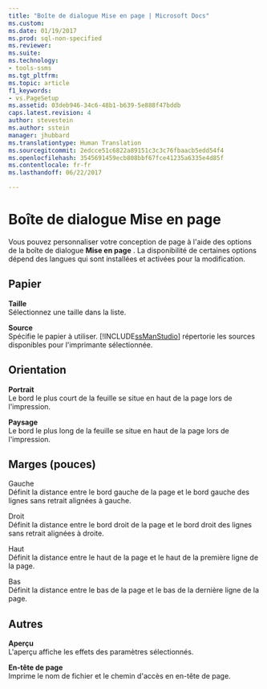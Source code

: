 ```yaml
---
title: "Boîte de dialogue Mise en page | Microsoft Docs"
ms.custom: 
ms.date: 01/19/2017
ms.prod: sql-non-specified
ms.reviewer: 
ms.suite: 
ms.technology:
- tools-ssms
ms.tgt_pltfrm: 
ms.topic: article
f1_keywords:
- vs.PageSetup
ms.assetid: 03deb946-34c6-48b1-b639-5e888f47bddb
caps.latest.revision: 4
author: stevestein
ms.author: sstein
manager: jhubbard
ms.translationtype: Human Translation
ms.sourcegitcommit: 2edcce51c6822a89151c3c3c76fbaacb5edd54f4
ms.openlocfilehash: 3545691459ecb808bbf67fce41235a6335e4d85f
ms.contentlocale: fr-fr
ms.lasthandoff: 06/22/2017

---
```

# <a name="page-setup-dialog-box"></a>Boîte de dialogue Mise en page
Vous pouvez personnaliser votre conception de page à l'aide des options de la boîte de dialogue **Mise en page** . La disponibilité de certaines options dépend des langues qui sont installées et activées pour la modification.  
  
## <a name="paper"></a>Papier  
**Taille**  
Sélectionnez une taille dans la liste.  
  
**Source**  
Spécifie le papier à utiliser. [!INCLUDE[ssManStudio](../../includes/ssmanstudio_md.md)] répertorie les sources disponibles pour l'imprimante sélectionnée.  
  
## <a name="orientation"></a>Orientation  
**Portrait**  
Le bord le plus court de la feuille se situe en haut de la page lors de l'impression.  
  
**Paysage**  
Le bord le plus long de la feuille se situe en haut de la page lors de l'impression.  
  
## <a name="margins-inches"></a>Marges (pouces)  
Gauche  
Définit la distance entre le bord gauche de la page et le bord gauche des lignes sans retrait alignées à gauche.  
  
Droit  
Définit la distance entre le bord droit de la page et le bord droit des lignes sans retrait alignées à droite.  
  
Haut  
Définit la distance entre le haut de la page et le haut de la première ligne de la page.  
  
Bas  
Définit la distance entre le bas de la page et le bas de la dernière ligne de la page.  
  
## <a name="other"></a>Autres  
**Aperçu**  
L'aperçu affiche les effets des paramètres sélectionnés.  
  
**En-tête de page**  
Imprime le nom de fichier et le chemin d'accès en en-tête de page.  
  

